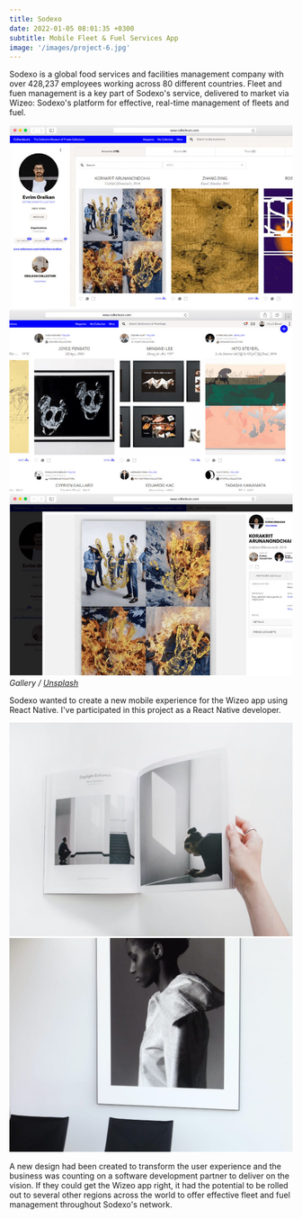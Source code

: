 ```yaml
---
title: Sodexo
date: 2022-01-05 08:01:35 +0300
subtitle: Mobile Fleet & Fuel Services App
image: '/images/project-6.jpg'
---
```


Sodexo is a global food services and facilities management company with over 428,237 employees working across 80 different countries. Fleet and fuen management is a key part of Sodexo's service, delivered to market via Wizeo: Sodexo's platform for effective, real-time management of fleets and fuel.

<div class="gallery-box">
  <div class="gallery">
    <img src="/images/project-example-1.jpg" loading="lazy" alt="Project">
    <img src="/images/project-example-2.jpg" loading="lazy" alt="Project">
    <img src="/images/project-example-3.jpg" loading="lazy" alt="Project">
  </div>
  <em>Gallery / <a href="https://unsplash.com/" target="_blank">Unsplash</a></em>
</div>

Sodexo wanted to create a new mobile experience for the Wizeo app using React Native. I've participated in this project as a React Native developer.

<div class="gallery-box">
  <div class="gallery">
    <img src="/images/project-example-4.jpg" loading="lazy" alt="Project">
    <img src="/images/project-example-5.jpg" loading="lazy" alt="Project">
  </div>
</div>

A new design had been created to transform the user experience and the business was counting on a software development partner to deliver on the vision. If they could get the Wizeo app right, it had the potential to be rolled out to several other regions across the world to offer effective fleet and fuel management throughout Sodexo's network.
